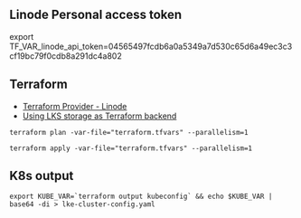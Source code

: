 ## Linode Personal access token

export TF_VAR_linode_api_token=04565497fcdb6a0a5349a7d530c65d6a49ec3c3cf19bc79f0cdb8a291dc4a802

## Terraform 

- [Terraform Provider - Linode](https://registry.terraform.io/providers/linode/linode/latest/docs)
- [Using LKS storage as Terraform backend](https://dev.to/itmecho/setting-up-linode-object-storage-as-a-terraform-backend-1ocb)

```shell
terraform plan -var-file="terraform.tfvars" --parallelism=1

terraform apply -var-file="terraform.tfvars" --parallelism=1
```




## K8s output

```shell
export KUBE_VAR=`terraform output kubeconfig` && echo $KUBE_VAR | base64 -di > lke-cluster-config.yaml
```